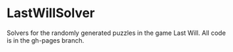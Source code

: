 # LastWillSolver
Solvers for the randomly generated puzzles in the game Last Will.
All code is in the gh-pages branch.
